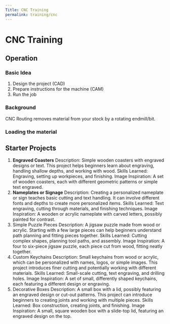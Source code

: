```yaml
---
Title: CNC Training
permalink: training/cnc
---
```

# CNC Training

## Operation
### Basic Idea
1. Design the project (CAD)
2. Prepare instructions for the machine (CAM)
3. Run the job 

### Background

CNC Routing removes material from your stock by a rotating endmill/bit. 

### Loading the material



## Starter Projects
1. **Engraved Coasters**
Description: Simple wooden coasters with engraved designs or text. This project helps beginners learn about engraving, handling shallow depths, and working with wood.
Skills Learned: Engraving, setting up workpieces, and finishing.
Image Inspiration: A set of wooden coasters, each with different geometric patterns or simple text engraved.
2. **Nameplates or Signage**
Description: Creating a personalized nameplate or sign teaches basic cutting and text handling. It can involve different fonts and depths to create more personalized items.
Skills Learned: Text engraving, cutting through materials, and finishing techniques.
Image Inspiration: A wooden or acrylic nameplate with carved letters, possibly painted for contrast.
3. Simple Puzzle Pieces
Description: A jigsaw puzzle made from wood or acrylic. Starting with a few large pieces can help beginners understand path planning and fitting pieces together.
Skills Learned: Cutting complex shapes, planning tool paths, and assembly.
Image Inspiration: A four to six-piece jigsaw puzzle, each piece cut from wood, fitting neatly together.
4. Custom Keychains
Description: Small keychains from wood or acrylic, which can be personalized with names, logos, or simple images. This project introduces finer cutting and potentially working with different materials.
Skills Learned: Small-scale cutting, text engraving, and drilling holes.
Image Inspiration: A set of small, differently shaped keychains, each featuring a different design or engraving.
5. Decorative Boxes
Description: A small box with a lid, possibly featuring an engraved design or cut-out patterns. This project can introduce beginners to creating joints and working with multiple pieces.
Skills Learned: Box construction, creating joints, and finishing.
Image Inspiration: A small, square wooden box with a slide-top lid, featuring an engraved design on the top.


